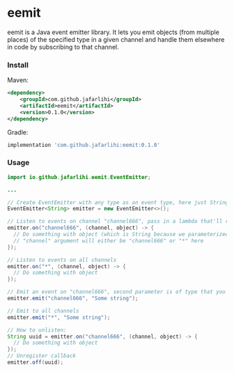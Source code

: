 # eemit
eemit is a Java event emitter library. It lets you emit objects (from multiple places) of the specified type in a given channel and handle them elsewhere in code by subscribing to that channel.

### Install
Maven:
```xml
<dependency>
    <groupId>com.github.jafarlihi</groupId>
    <artifactId>eemit</artifactId>
    <version>0.1.0</version>
</dependency>
```

Gradle:
```groovy
implementation 'com.github.jafarlihi:eemit:0.1.0'
```

### Usage
```java
import io.github.jafarlihi.eemit.EventEmitter;

...

// Create EventEmitter with any type as an event type, here just String
EventEmitter<String> emitter = new EventEmitter<>();

// Listen to events on channel "channel666", pass in a lambda that'll receive channel name and the event object
emitter.on("channel666", (channel, object) -> {
  // Do something with object (which is String because we parameterized EventEmitter with String)
  // "channel" argument will either be "channel666" or "*" here
});

// Listen to events on all channels
emitter.on("*", (channel, object) -> {
  // Do something with object
});

// Emit an event on "channel666", second parameter is of type that you parameterized EventEmitter with
emitter.emit("channel666", "Some string");

// Emit to all channels
emitter.emit("*", "Some string");

// How to unlisten:
String uuid = emitter.on("channel666", (channel, object) -> {
  // Do something with object
});
// Unregister callback
emitter.off(uuid);
```
